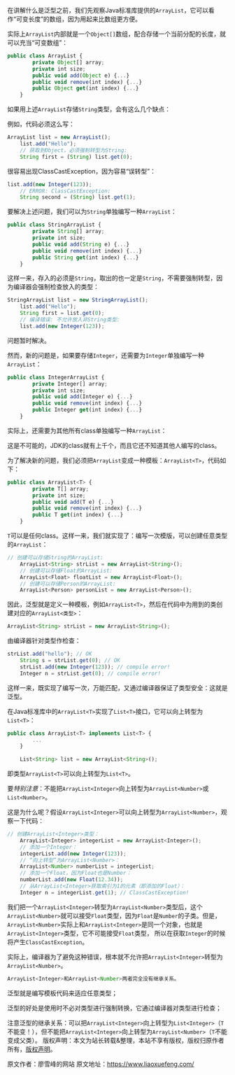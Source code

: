 


在讲解什么是泛型之前，我们先观察Java标准库提供的`ArrayList`，它可以看作“可变长度”的数组，因为用起来比数组更方便。

实际上`ArrayList`内部就是一个`Object[]`数组，配合存储一个当前分配的长度，就可以充当“可变数组”：

```js 
public class ArrayList {
        private Object[] array;
        private int size;
        public void add(Object e) {...}
        public void remove(int index) {...}
        public Object get(int index) {...}
    }
```

如果用上述`ArrayList`存储`String`类型，会有这么几个缺点：

例如，代码必须这么写：

```js 
ArrayList list = new ArrayList();
    list.add("Hello");
    // 获取到Object，必须强制转型为String:
    String first = (String) list.get(0);
```

很容易出现ClassCastException，因为容易“误转型”：


```js 
list.add(new Integer(123));
    // ERROR: ClassCastException:
    String second = (String) list.get(1);
```

要解决上述问题，我们可以为`String`单独编写一种`ArrayList`：


```js 
public class StringArrayList {
        private String[] array;
        private int size;
        public void add(String e) {...}
        public void remove(int index) {...}
        public String get(int index) {...}
    }
```

这样一来，存入的必须是`String`，取出的也一定是`String`，不需要强制转型，因为编译器会强制检查放入的类型：


```js 
StringArrayList list = new StringArrayList();
    list.add("Hello");
    String first = list.get(0);
    // 编译错误: 不允许放入非String类型:
    list.add(new Integer(123));
```

问题暂时解决。

然而，新的问题是，如果要存储`Integer`，还需要为`Integer`单独编写一种`ArrayList`：

```js 
public class IntegerArrayList {
        private Integer[] array;
        private int size;
        public void add(Integer e) {...}
        public void remove(int index) {...}
        public Integer get(int index) {...}
    }
```

实际上，还需要为其他所有class单独编写一种`ArrayList`：

这是不可能的，JDK的class就有上千个，而且它还不知道其他人编写的class。

为了解决新的问题，我们必须把`ArrayList`变成一种模板：`ArrayList<T>`，代码如下：

```js 
public class ArrayList<T> {
        private T[] array;
        private int size;
        public void add(T e) {...}
        public void remove(int index) {...}
        public T get(int index) {...}
    }
```

`T`可以是任何class。这样一来，我们就实现了：编写一次模版，可以创建任意类型的`ArrayList`：


```js 
// 创建可以存储String的ArrayList:
    ArrayList<String> strList = new ArrayList<String>();
    // 创建可以存储Float的ArrayList:
    ArrayList<Float> floatList = new ArrayList<Float>();
    // 创建可以存储Person的ArrayList:
    ArrayList<Person> personList = new ArrayList<Person>();
```

因此，泛型就是定义一种模板，例如`ArrayList<T>`，然后在代码中为用到的类创建对应的`ArrayList<类型>`：


```js 
ArrayList<String> strList = new ArrayList<String>();
```

由编译器针对类型作检查：


```js 
strList.add("hello"); // OK
    String s = strList.get(0); // OK
    strList.add(new Integer(123)); // compile error!
    Integer n = strList.get(0); // compile error!
```

这样一来，既实现了编写一次，万能匹配，又通过编译器保证了类型安全：这就是泛型。

在Java标准库中的`ArrayList<T>`实现了`List<T>`接口，它可以向上转型为`List<T>`：

```js 
public class ArrayList<T> implements List<T> {
        ...
    }
    
    List<String> list = new ArrayList<String>();
```

即类型`ArrayList<T>`可以向上转型为`List<T>`。

要*特别注意*：不能把`ArrayList<Integer>`向上转型为`ArrayList<Number>`或`List<Number>`。

这是为什么呢？假设`ArrayList<Integer>`可以向上转型为`ArrayList<Number>`，观察一下代码：

```js 
// 创建ArrayList<Integer>类型：
    ArrayList<Integer> integerList = new ArrayList<Integer>();
    // 添加一个Integer：
    integerList.add(new Integer(123));
    // “向上转型”为ArrayList<Number>：
    ArrayList<Number> numberList = integerList;
    // 添加一个Float，因为Float也是Number：
    numberList.add(new Float(12.34));
    // 从ArrayList<Integer>获取索引为1的元素（即添加的Float）：
    Integer n = integerList.get(1); // ClassCastException!
```

我们把一个`ArrayList<Integer>`转型为`ArrayList<Number>`类型后，这个`ArrayList<Number>`就可以接受`Float`类型，因为`Float`是`Number`的子类。但是，`ArrayList<Number>`实际上和`ArrayList<Integer>`是同一个对象，也就是`ArrayList<Integer>`类型，它不可能接受`Float`类型， 所以在获取`Integer`的时候将产生`ClassCastException`。

实际上，编译器为了避免这种错误，根本就不允许把`ArrayList<Integer>`转型为`ArrayList<Number>`。

```js 
ArrayList<Integer>和ArrayList<Number>两者完全没有继承关系。
```

泛型就是编写模板代码来适应任意类型；

泛型的好处是使用时不必对类型进行强制转换，它通过编译器对类型进行检查；

注意泛型的继承关系：可以把`ArrayList<Integer>`向上转型为`List<Integer>`（`T`不能变！），但不能把`ArrayList<Integer>`向上转型为`ArrayList<Number>`（`T`不能变成父类）。
版权声明：本文为站长转载&整理，本站不享有版权，版权归原作者所有，[版权声明](https://gitee.com/hezhiyuan007/java-notes/raw/master/disclaimer.md)。




原文作者：廖雪峰的网站 原文地址：https://www.liaoxuefeng.com/